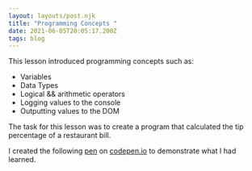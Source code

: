 ```yaml
---
layout: layouts/post.njk
title: "Programming Concepts "
date: 2021-06-05T20:05:17.200Z
tags: blog
---
```

This lesson introduced programming concepts such as: 

* Variables
* Data Types
* Logical && arithmetic operators
* Logging values to the console
* Outputting values to the DOM

The task for this lesson was to create a program that calculated the tip percentage of a restaurant bill.

I created the following [pen](https://codepen.io/fellowwws/pen/eYvMmRY) on [codepen.io](http://codepen.io) to demonstrate what I had learned.